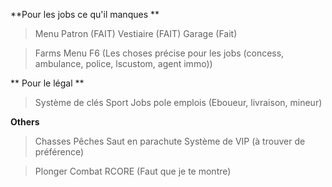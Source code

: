 **Pour les jobs ce qu'il manques **
> Menu Patron (FAIT) 
> Vestiaire (FAIT) 
> Garage (Fait)

> Farms
> Menu F6 
> (Les choses précise pour les jobs (concess, ambulance, police, lscustom, agent immo))

** Pour le légal **
> Système de clés 
> Sport 
> Jobs pole emplois (Eboueur, livraison, mineur)

**Others**


> Chasses 
> Pêches 
> Saut en parachute 
> Système de VIP (à trouver de préférence)


> Plonger 
> Combat 
> RCORE (Faut que je te montre)
